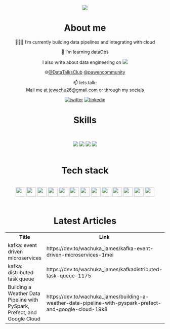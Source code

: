 
<p align="center">
<a href="https://github.com/James-Wachuka-James-Wachuka"><img src="https://readme-typing-svg.herokuapp.com?color=%2336BCF7&center=true&vCenter=true&lines=Hi+%2C+welcome+to+my+Github+page;I+am+James+Wachuka;I+am+a+Data+Engineer;Business+intelligence+enthusiast"></a>
</p>

<div align="center">
  
# About me
👨🏽‍💻  I’m currently building data pipelines and integrating with cloud
  
🌱 I’m learning dataOps

I also write about data engineering on [![](https://img.shields.io/badge/dev.to-0A0A0A?&logo=devdotto&logoColor=white)](https://dev.to/wachuka_james)

🌐[@DataTalksClub](https://twitter.com/DataTalksClub?t=OAFbF2AkdVQOR0mNz_aeXw&s=09) [@pawencommunity](https://twitter.com/pawencommunity?t=pNJ4uO48OsGWuJylWvGXJg&s=09)


📫 lets talk:  
Mail me at jewachu26@gmail.com or through my socials
  
[![twitter](https://img.shields.io/badge/twitter-12100E?logo=twitter&logoColor=blue)](https://twitter.com/Wachuka_James) [![linkedin](https://img.shields.io/badge/linkedin-12100E?logo=linkedin&logoColor=blue)](https://www.linkedin.com/in/james-wachuka-42769a1a0/)

<h1 align="center">Skills</h1>
<Br>

![](https://img.shields.io/badge/Data%20Modelling-purple?style=for-the-badge) ![](https://img.shields.io/badge/ETL-data%20warehousing-blue?style=for-the-badge) ![](https://img.shields.io/badge/data%20viz-green?style=for-the-badge) ![](https://img.shields.io/badge/Machine%20Learning-black?style=for-the-badge)
<Br>
<Br>
<h1>Tech stack</h1>
<Br>
<img src="https://img.shields.io/badge/Python-FFD43B?style=for-the-badge&logo=python&logoColor=darkgreen" height="30"/> <img src="https://img.shields.io/badge/SQL-F7931E?style=for-the-badge&logo=sql&logoColor=white" height="30"/>  <img src="https://img.shields.io/badge/spark-FF6F00?style=for-the-badge&logo=apache-spark&logoColor=white" height="30"/> <img src="https://img.shields.io/badge/mongodb-F7931E?style=for-the-badge&logo=mongodb&logoColor=white" height="30"/>
<img src="https://img.shields.io/badge/tableau-D00000?style=for-the-badge&logo=tableau&logoColor=white" height="30"/> <img src="https://img.shields.io/badge/mysql-F37626.svg?&style=for-the-badge&logo=mysql&logoColor=white" height="30"/>
<img src="https://img.shields.io/badge/airflow-342B029.svg?&style=for-the-badge&logo=apacheairflow&logoColor=white" height="30"/> <img src="https://img.shields.io/badge/DBT-2C2D72?style=for-the-badge&logo=dbt&logoColor=white" height="30"/> 
<img src="https://img.shields.io/badge/docker-777BB4?style=for-the-badge&logo=docker&logoColor=white" height="30"/> <img src="https://img.shields.io/badge/kafka-239120?style=for-the-badge&logo=apache-kafka&logoColor=white" height="30"/>
 <img src="https://img.shields.io/badge/gcp-2C2D72?style=for-the-badge&logo=google-cloud&logoColor=white" height="30"/> <img src="https://img.shields.io/badge/powerbi-D00000?style=for-the-badge&logo=powerbi&logoColor=white" height="30"/>
<img src="https://img.shields.io/badge/Talend-F7931E?style=for-the-badge&logo=talend&logoColor=white" height="30"/> 

<Br>
<Br>
<h1>Latest Articles</h1>
<table>
  <tr><th>Title</th><th>Link</th></tr>
  <!-- DEVTO:START --><tr><td>kafka: event driven microservices</td><td>https://dev.to/wachuka_james/kafka-event-driven-microservices-1mei</td></tr><tr><td>kafka: distributed task queue</td><td>https://dev.to/wachuka_james/kafkadistributed-task-queue-1175</td></tr><tr><td>Building a Weather Data Pipeline with PySpark, Prefect, and Google Cloud</td><td>https://dev.to/wachuka_james/building-a-weather-data-pipeline-with-pyspark-prefect-and-google-cloud-19k8</td></tr><!-- DEVTO:END -->
</table>
<br>
<!--
![Snake animation](https://github.com/James-Wachuka/James-Wachuka/blob/output/github-contribution-grid-snake.svg)
-->
<!--
<h2 align="center"><u>My Github Stats</u></h2>
<p align="center">
-->
<!--
<img align="center" src="https://github-readme-stats.vercel.app/api/top-langs/?username=James-Wachuka&exclude_repo=dta_warehouse_example,speeddating_R,shell_,R_examples,&layout=compact&theme=github_dark&langs_count=10">
-->
<!--
<img align="center" src="https://github-readme-stats.vercel.app/api?username=James-Wachuka&count_private=true&show_icons=trueline_height=21&theme=github_dark">	
-->
<!--
<img align="center" src="https://github-readme-streak-stats.herokuapp.com/?user=James-Wachuka&theme=holi-theme">
-->
</p>

